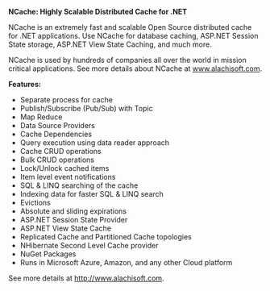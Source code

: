 **NCache: Highly Scalable Distributed Cache for .NET**

NCache is an extremely fast and scalable Open Source distributed cache for .NET applications. Use NCache for database caching, ASP.NET Session State storage, ASP.NET View State Caching, and much more.

NCache is used by hundreds of companies all over the world in mission critical applications. See more details about NCache at www.alachisoft.com.

**Features:**

-   Separate process for cache
-   Publish/Subscribe (Pub/Sub) with Topic 
-   Map Reduce
-   Data Source Providers
-   Cache Dependencies   
-   Query execution using data reader approach	
-   Cache CRUD operations
-	Bulk CRUD operations
-	Lock/Unlock cached items
-	Item level event notifications
-	SQL & LINQ searching of the cache    
-	Indexing data for faster SQL & LINQ search
-	Evictions
-	Absolute and sliding expirations
-	ASP.NET Session State Provider
-	ASP.NET View State Cache
-	Replicated Cache and Partitioned Cache topologies
-	NHibernate Second Level Cache provider
-	NuGet Packages
-	Runs in Microsoft Azure, Amazon, and any other Cloud platform

See more details at http://www.alachisoft.com.
